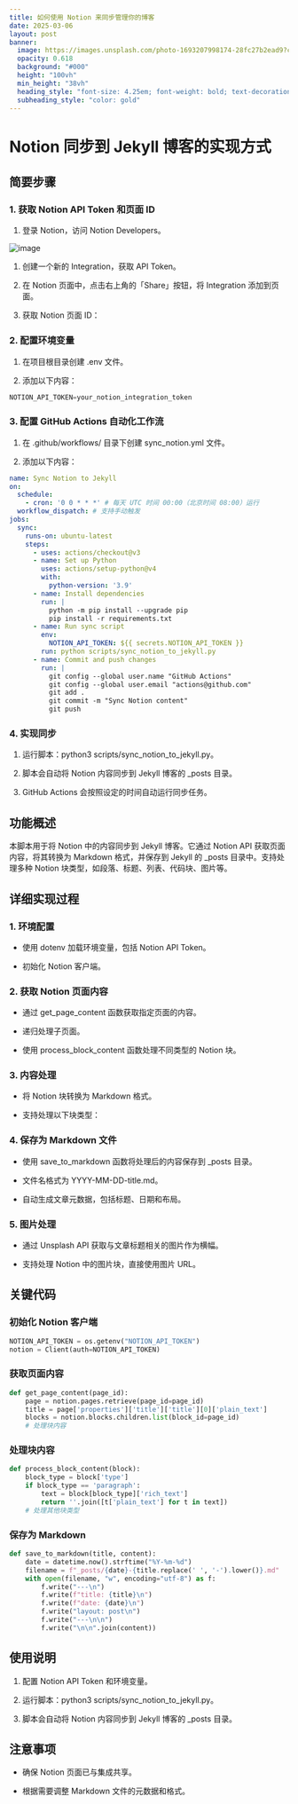 ```yaml
---
title: 如何使用 Notion 来同步管理你的博客
date: 2025-03-06
layout: post
banner:
  image: https://images.unsplash.com/photo-1693207998174-28fc27b2ead9?crop=entropy&cs=tinysrgb&fit=max&fm=jpg&ixid=M3w2OTIwMzJ8MHwxfHJhbmRvbXx8fHx8fHx8fDE3NDEyMzUwODR8&ixlib=rb-4.0.3&q=80&w=1080
  opacity: 0.618
  background: "#000"
  height: "100vh"
  min_height: "38vh"
  heading_style: "font-size: 4.25em; font-weight: bold; text-decoration: underline"
  subheading_style: "color: gold"
---
```


# Notion 同步到 Jekyll 博客的实现方式

## 简要步骤

### 1. 获取 Notion API Token 和页面 ID

1. 登录 Notion，访问 Notion Developers。

![image](https://prod-files-secure.s3.us-west-2.amazonaws.com/a7a0cc5a-89b9-4cda-8686-1fba0ca52f40/d19c1afe-dea5-4312-9333-786b0ba83054/image.png?X-Amz-Algorithm=AWS4-HMAC-SHA256&X-Amz-Content-Sha256=UNSIGNED-PAYLOAD&X-Amz-Credential=ASIAZI2LB466TKOLXPSO%2F20250306%2Fus-west-2%2Fs3%2Faws4_request&X-Amz-Date=20250306T042444Z&X-Amz-Expires=3600&X-Amz-Security-Token=IQoJb3JpZ2luX2VjENz%2F%2F%2F%2F%2F%2F%2F%2F%2F%2FwEaCXVzLXdlc3QtMiJHMEUCIQDB4ccfVBt77kpUXcYZ%2B4PF%2BIET1w6nUGiBgjwkVv1E6AIgRwKerqPfqgdN3DawVVRGrvYtetV49vxeFdO%2F%2BV4%2BEhAq%2FwMIJRAAGgw2Mzc0MjMxODM4MDUiDGuZ2Aas8FT6zBsMdyrcA%2BAu17MBjyqvIZY9RL0iF2dboAPoWpa3z5T5lg5ZhKoTNhTnEGX4X5Vr4cE7ty9M3w%2FOqF%2Bx5b0bn8m1%2Fz%2Bu%2BSNWUmpO3nWfNUj7EBbz5kTr4hNhgtYM31%2Bi%2FZMtjTFqv3yT%2FaqbdUGQpYbaVdN9cUvWCBdZFoNtSBCmdA%2B1hkQ%2FzS2FuDuWS7MhLA8ggmd2PIpsw9N9yEvmXN7ooLr%2Fhc01G0ulZBI%2BtzDCS3fmsgl%2FL8Tk%2BNMbwuZXwGPH8Um%2FaGfLcEDM1zr8B0bEQopF8WKremFcqlz1n%2BrBmBFmDCJ1tT0%2BmOxDj2Dg5NVnqfO8FZ8ezlNv1h55rahBR1j0PxeugWTveFngbYxXON89m0s7TMjP0WoCe9fAGsuXvGBl9K%2F483hsXglhOwyZYgtBrLiH4AtFlRKDQpTwDfOL9xanj%2BGPNES0M2jgtpZPbhtYs6NSfoYYmLTOIjOvyMfEaEOfUOPe5Omi3EJx8uCcfkAZF%2B%2FAJbDOpRie2t4aapn0XBQ%2B7rTvnEQX9XRKpZ9WZcZqyyCXJQ%2F2n0YM97zltW4qNod%2FyDtO%2B3s1lVIwOi%2BmTyhYtlzz6JsyeqcXMIm5Qco5W2LopzT%2F%2F%2BhW%2BVibfK0GOr%2FTdc3Ro213mOxtMJ26pL4GOqUBiXDLvWtFvBRyPdFtWJFG0L%2B2oONnQ8AsgUh09go5mZQMkHVUxVjo3OvojRE8Rozv2TJVHvlUqT8I2hOobx2aulrzVBqzwqp54lfnVmlnho%2F7Rl7NQ1Wdytefr8x5OMJbPt5dp2fVfeDPFaMBB%2Ff5mtKnLPUw7TWVH%2Fw4QhVRefx%2F%2BhRm1LNIThAswQkPkOWPCkV9sFUlhEqUCfG0ZChwzQoXmehb&X-Amz-Signature=183ccf4180a8fdc28fe20f781db6d3c2fbb7992d3697fbec2abfbcb77b708ba1&X-Amz-SignedHeaders=host&x-id=GetObject)

1. 创建一个新的 Integration，获取 API Token。

1. 在 Notion 页面中，点击右上角的「Share」按钮，将 Integration 添加到页面。

1. 获取 Notion 页面 ID：


### 2. 配置环境变量

1. 在项目根目录创建 .env 文件。

1. 添加以下内容：

```javascript
NOTION_API_TOKEN=your_notion_integration_token
```

### 3. 配置 GitHub Actions 自动化工作流

1. 在 .github/workflows/ 目录下创建 sync_notion.yml 文件。

1. 添加以下内容：

```yaml
name: Sync Notion to Jekyll
on:
  schedule:
    - cron: '0 0 * * *' # 每天 UTC 时间 00:00（北京时间 08:00）运行
  workflow_dispatch: # 支持手动触发
jobs:
  sync:
    runs-on: ubuntu-latest
    steps:
      - uses: actions/checkout@v3
      - name: Set up Python
        uses: actions/setup-python@v4
        with:
          python-version: '3.9'
      - name: Install dependencies
        run: |
          python -m pip install --upgrade pip
          pip install -r requirements.txt
      - name: Run sync script
        env:
          NOTION_API_TOKEN: ${{ secrets.NOTION_API_TOKEN }}
        run: python scripts/sync_notion_to_jekyll.py
      - name: Commit and push changes
        run: |
          git config --global user.name "GitHub Actions"
          git config --global user.email "actions@github.com"
          git add .
          git commit -m "Sync Notion content"
          git push
```

### 4. 实现同步

1. 运行脚本：python3 scripts/sync_notion_to_jekyll.py。

1. 脚本会自动将 Notion 内容同步到 Jekyll 博客的 _posts 目录。

1. GitHub Actions 会按照设定的时间自动运行同步任务。

## 功能概述

本脚本用于将 Notion 中的内容同步到 Jekyll 博客。它通过 Notion API 获取页面内容，将其转换为 Markdown 格式，并保存到 Jekyll 的 _posts 目录中。支持处理多种 Notion 块类型，如段落、标题、列表、代码块、图片等。

## 详细实现过程

### 1. 环境配置

- 使用 dotenv 加载环境变量，包括 Notion API Token。

- 初始化 Notion 客户端。

### 2. 获取 Notion 页面内容

- 通过 get_page_content 函数获取指定页面的内容。

- 递归处理子页面。

- 使用 process_block_content 函数处理不同类型的 Notion 块。

### 3. 内容处理

- 将 Notion 块转换为 Markdown 格式。

- 支持处理以下块类型：


### 4. 保存为 Markdown 文件

- 使用 save_to_markdown 函数将处理后的内容保存到 _posts 目录。

- 文件名格式为 YYYY-MM-DD-title.md。

- 自动生成文章元数据，包括标题、日期和布局。

### 5. 图片处理

- 通过 Unsplash API 获取与文章标题相关的图片作为横幅。

- 支持处理 Notion 中的图片块，直接使用图片 URL。

## 关键代码

### 初始化 Notion 客户端

```python
NOTION_API_TOKEN = os.getenv("NOTION_API_TOKEN")
notion = Client(auth=NOTION_API_TOKEN)
```

### 获取页面内容

```python
def get_page_content(page_id):
    page = notion.pages.retrieve(page_id=page_id)
    title = page['properties']['title']['title'][0]['plain_text']
    blocks = notion.blocks.children.list(block_id=page_id)
    # 处理块内容
```

### 处理块内容

```python
def process_block_content(block):
    block_type = block['type']
    if block_type == 'paragraph':
        text = block[block_type]['rich_text']
        return ''.join([t['plain_text'] for t in text])
    # 处理其他块类型
```

### 保存为 Markdown

```python
def save_to_markdown(title, content):
    date = datetime.now().strftime("%Y-%m-%d")
    filename = f"_posts/{date}-{title.replace(' ', '-').lower()}.md"
    with open(filename, "w", encoding="utf-8") as f:
        f.write("---\n")
        f.write(f"title: {title}\n")
        f.write(f"date: {date}\n")
        f.write("layout: post\n")
        f.write("---\n\n")
        f.write("\n\n".join(content))
```

## 使用说明

1. 配置 Notion API Token 和环境变量。

1. 运行脚本：python3 scripts/sync_notion_to_jekyll.py。

1. 脚本会自动将 Notion 内容同步到 Jekyll 博客的 _posts 目录。

## 注意事项

- 确保 Notion 页面已与集成共享。

- 根据需要调整 Markdown 文件的元数据和格式。